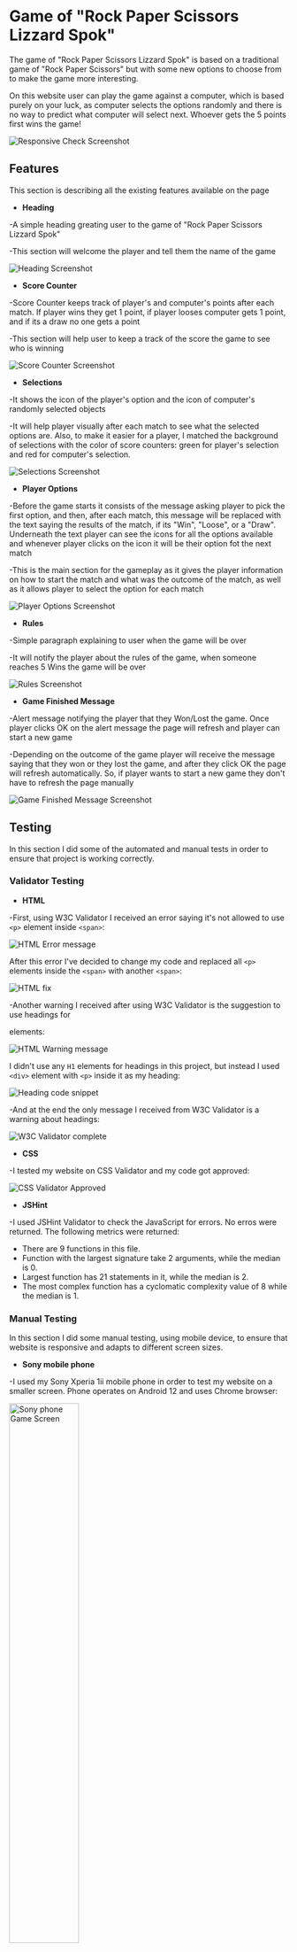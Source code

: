 # Game of "Rock Paper Scissors Lizzard Spok"

The game of "Rock Paper Scissors Lizzard Spok" is based on a traditional game of "Rock Paper Scissors" but with some new options to choose from to make the game more interesting.

On this website user can play the game against a computer, which is based purely on your luck, as computer selects the options randomly and there is no way to predict what computer will select next. Whoever gets the 5 points first wins the game!

![Responsive Check Screenshot](assets/images/readme_images/responsivness.JPG)

## Features

This section is describing all the existing features available on the page

* **Heading**

-A simple heading greating user to the game of "Rock Paper Scissors Lizzard Spok"

-This section will welcome the player and tell them the name of the game

![Heading Screenshot](assets/images/readme_images/welcome_message.JPG)

* **Score Counter**

-Score Counter keeps track of player's and computer's points after each match. If player wins they get 1 point, if player looses computer gets 1 point, and if its a draw no one gets a point

-This section will help user to keep a track of the score the game to see who is winning

![Score Counter Screenshot](assets/images/readme_images/score_counter.JPG)

* **Selections**

-It shows the icon of the player's option and the icon of computer's randomly selected objects

-It will help player visually after each match to see what the selected options are. Also, to make it easier for a player, I matched the background of selections with the color of score counters: green for player's selection and red for computer's selection.

![Selections Screenshot](assets/images/readme_images/players_and_computers_selections.JPG)

* **Player Options**

-Before the game starts it consists of the message asking player to pick the first option, and then, after each match, this message will be replaced with the text saying the results of the match, if its "Win", "Loose", or a "Draw". Underneath the text player can see the icons for all the options available and whenever player clicks on the icon it will be their option fot the next match

-This is the main section for the gameplay as it gives the player information on how to start the match and what was the outcome of the match, as well as it allows player to select the option for each match

![Player Options Screenshot](assets/images/readme_images/players_options.JPG)

* **Rules**

-Simple paragraph explaining to user when the game will be over

-It will notify the player about the rules of the game, when someone reaches 5 Wins the game will be over

![Rules Screenshot](assets/images/readme_images/rules.JPG)

* **Game Finished Message**

-Alert message notifying the player that they Won/Lost the game. Once player clicks OK on the alert message the page will refresh and player can start a new game

-Depending on the outcome of the game player will receive the message saying that they won or they lost the game, and after they click OK the page will refresh automatically. So, if player wants to start a new game they don't have to refresh the page manually

![Game Finished Message Screenshot](assets/images/readme_images/alert_message.JPG)

## Testing

In this section I did some of the automated and manual tests in order to ensure that project is working correctly.

### Validator Testing

* **HTML**

-First, using W3C Validator I received an error saying it's not allowed to use `<p>` element inside `<span>`:

![HTML Error message](assets/images/readme_images/w3validator_error.JPG)

After this error I've decided to change my code and replaced all `<p>` elements inside the `<span>` with another `<span>`:

![HTML fix](assets/images/readme_images/w3validator_fix.JPG)

-Another warning I received after using W3C Validator  is the suggestion to use headings for <section> elements:

![HTML Warning message](assets/images/readme_images/w3_warning.JPG)

I didn't use any `H1` elements for headings in this project, but instead I used `<div>` element with `<p>` inside it as my heading:

![Heading code snippet](assets/images/readme_images/heading_snippet.JPG)

-And at the end the only message I received from W3C Validator is a warning about headings:

![W3C Validator complete](assets/images/readme_images/w3validator_complete.JPG)

* **CSS**

-I tested my website on CSS Validator and my code got approved:

![CSS Validator Approved](assets/images/readme_images/css_validator.JPG)

* **JSHint**

-I used JSHint Validator to check the JavaScript for errors. No erros were returned. The following metrics were returned:
  * There are 9 functions in this file.
  * Function with the largest signature take 2 arguments, while the median is 0.
  * Largest function has 21 statements in it, while the median is 2.
  * The most complex function has a cyclomatic complexity value of 8 while the median is 1.


### Manual Testing

In this section I did some manual testing, using mobile device, to ensure that website is responsive and adapts to different screen sizes.

* **Sony mobile phone**

-I used my Sony Xperia 1ii mobile phone in order to test my website on a smaller screen. Phone operates on Android 12 and uses Chrome browser:

<img src="assets/images/readme_images/phone_test_gamescreen.png" alt="Sony phone Game Screen" width=50% height=50%>

-Here is a screenshot of the "Game lost" message after I lost the game:

<img src="assets/images/readme_images/phone_test_loosescreen.png" alt="Sony phone Loose message" width=50% height=50%>

## Deployment

The site was deployed to GitHub pages. The steps to deploy are as follows: 
  - In the GitHub repository, navigate to the Settings tab 
  - From the source section drop-down menu, select the Master Branch
  - Once the master branch has been selected, the page will be automatically refreshed with a detailed ribbon display to indicate the successful deployment. 

The live link can be found here - https://amozaya.github.io/rock-paper-scissors/


## Credits

**Content**

* For inspiration and guidance for this project I used a <a href="https://www.youtube.com/watch?v=RC7NbjwP3QA">Youtube Tutorial</a>
* Instructions on how to implement a page refresh with JavaScript I found on <a href="https://stackoverflow.com/questions/2787679/how-to-reload-page-every-5-seconds">StockOverflow</a>


**Media**
* The icons for the game options I got from <a href="https://steamcommunity.com/sharedfiles/filedetails/?id=798194678"> Steam </a>






